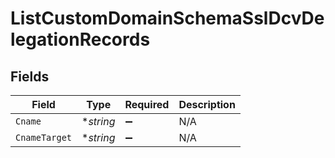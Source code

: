 # ListCustomDomainSchemaSslDcvDelegationRecords


## Fields

| Field              | Type               | Required           | Description        |
| ------------------ | ------------------ | ------------------ | ------------------ |
| `Cname`            | **string*          | :heavy_minus_sign: | N/A                |
| `CnameTarget`      | **string*          | :heavy_minus_sign: | N/A                |